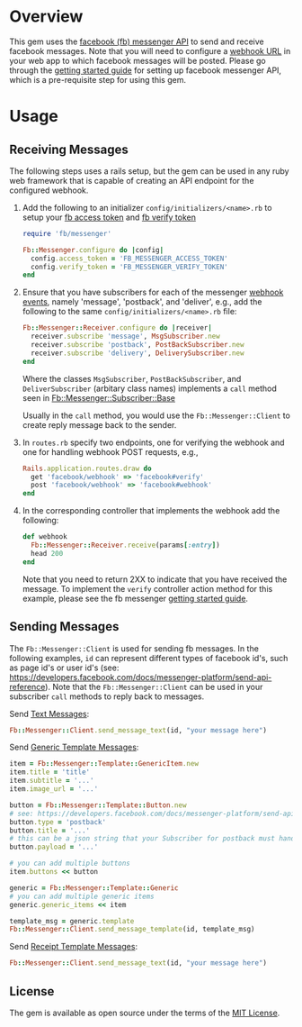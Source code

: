 # Overview

This gem uses the [facebook (fb) messenger API](https://developers.facebook.com/docs/messenger-platform/send-api-reference) to send and receive facebook messages. Note that you will need to configure a [webhook URL](https://developers.facebook.com/docs/messenger-platform/webhook-reference) in your web app to which facebook messages will be posted. Please go through the [getting started guide](https://developers.facebook.com/docs/messenger-platform/quickstart) for setting up facebook messenger API, which is a pre-requisite step for using this gem.

# Usage

## Receiving Messages

The following steps uses a rails setup, but the gem can be used in any ruby web framework that is capable of creating an API endpoint for the configured webhook.

1. Add the following to an initializer `config/initializers/<name>.rb` to setup your [fb access token](https://developers.facebook.com/docs/messenger-platform/quickstart) and [fb verify token](https://developers.facebook.com/docs/messenger-platform/quickstart)
   ```ruby
   require 'fb/messenger'
   
   Fb::Messenger.configure do |config|
     config.access_token = 'FB_MESSENGER_ACCESS_TOKEN'
     config.verify_token = 'FB_MESSENGER_VERIFY_TOKEN'
   end
   ```

2. Ensure that you have subscribers for each of the messenger [webhook events](https://developers.facebook.com/docs/messenger-platform/webhook-reference), namely 'message', 'postback', and 'deliver', e.g., add the following to the same `config/initializers/<name>.rb` file:
   ```ruby
   Fb::Messenger::Receiver.configure do |receiver|
     receiver.subscribe 'message', MsgSubscriber.new
     receiver.subscribe 'postback', PostBackSubscriber.new
     receiver.subscribe 'delivery', DeliverySubscriber.new
   end
   ```
   
   Where the classes `MsgSubscriber`, `PostBackSubscriber`, and `DeliverSubscriber` (arbitary class names) implements a `call` method seen in [Fb::Messenger::Subscriber::Base](https://github.com/ccleung/fb-messenger/blob/master/lib/fb/messenger/subscribers/base.rb)
   
   Usually in the `call` method, you would use the `Fb::Messenger::Client` to create reply message back to the sender.

3. In `routes.rb` specify two endpoints, one for verifying the webhook and one for handling webhook POST requests, e.g.,
   ```ruby
   Rails.application.routes.draw do
     get 'facebook/webhook' => 'facebook#verify'
     post 'facebook/webhook' => 'facebook#webhook'
   end
   ```

4. In the corresponding controller that implements the webhook add the following:
   ```ruby
   def webhook
     Fb::Messenger::Receiver.receive(params[:entry])
     head 200
   end
   ```
   
   Note that you need to return 2XX to indicate that you have received the message. To implement the `verify` controller action method for this example, please see the fb messenger [getting started guide](https://developers.facebook.com/docs/messenger-platform/quickstart).

## Sending Messages

The `Fb::Messenger::Client` is used for sending fb messages. In the following examples, `id` can represent different types of facebook id's, such as page id's or user id's (see: https://developers.facebook.com/docs/messenger-platform/send-api-reference). Note that the `Fb::Messenger::Client` can be used in your subscriber `call` methods to reply back to messages.

Send [Text Messages](https://developers.facebook.com/docs/messenger-platform/send-api-reference/text-message):

```ruby
Fb::Messenger::Client.send_message_text(id, "your message here")
```

Send [Generic Template Messages](https://developers.facebook.com/docs/messenger-platform/send-api-reference/generic-template):

```ruby
item = Fb::Messenger::Template::GenericItem.new
item.title = 'title'
item.subtitle = '...'
item.image_url = '...'

button = Fb::Messenger::Template::Button.new
# see: https://developers.facebook.com/docs/messenger-platform/send-api-reference/button-template
button.type = 'postback'
button.title = '...'
# this can be a json string that your Subscriber for postback must handle
button.payload = '...'

# you can add multiple buttons
item.buttons << button

generic = Fb::Messenger::Template::Generic
# you can add multiple generic items
generic.generic_items << item

template_msg = generic.template
Fb::Messenger::Client.send_message_template(id, template_msg)
```

Send [Receipt Template Messages](https://developers.facebook.com/docs/messenger-platform/send-api-reference/receipt-template):

```ruby
Fb::Messenger::Client.send_message_text(id, "your message here")
```


## License

The gem is available as open source under the terms of the [MIT License](http://opensource.org/licenses/MIT).

